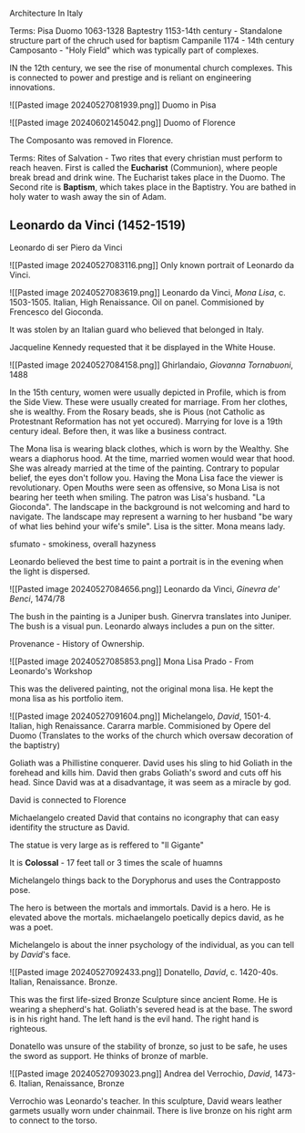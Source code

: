 Architecture In Italy

Terms:
Pisa
Duomo 1063-1328
Baptestry 1153-14th century - Standalone structure  part of the chruch used for baptism
Campanile 1174 - 14th century
Camposanto - "Holy Field" which was typically part of complexes.


IN the 12th century, we see the rise of monumental church complexes. This is connected to power and prestige and is reliant on engineering innovations.

![[Pasted image 20240527081939.png]]
Duomo in Pisa

![[Pasted image 20240602145042.png]]
Duomo of Florence

The Composanto was removed in Florence.

Terms:
Rites of Salvation - Two rites that every christian must perform to reach heaven. First is called the **Eucharist** (Communion), where people break bread and drink wine. The Eucharist takes place in the Duomo. The Second rite is **Baptism**, which takes place in the Baptistry. You are bathed in holy water to wash away the sin of Adam.

## Leonardo da Vinci (1452-1519)
Leonardo di ser Piero da Vinci

![[Pasted image 20240527083116.png]]
Only known portrait of Leonardo da Vinci.

![[Pasted image 20240527083619.png]]
Leonardo da Vinci, *Mona Lisa*, c. 1503-1505. Italian, High Renaissance. Oil on panel. Commisioned by Frencesco del Gioconda.

It was stolen by an Italian guard who believed that belonged in Italy.

Jacqueline Kennedy requested that it be displayed in the White House.

![[Pasted image 20240527084158.png]]
Ghirlandaio, *Giovanna Tornabuoni*, 1488

In the 15th century, women were usually depicted in Profile, which is from the Side View. These were usually created for marriage. From her clothes, she is wealthy. From the Rosary beads, she is Pious (not Catholic as Protestnant Reformation has not yet occured). Marrying for love is a 19th century ideal. Before then, it was like a business contract.

The Mona lisa is wearing black clothes, which is worn by the Wealthy. She wears a diaphorus hood. At the time, married women would wear that hood. She was already married at the time of the painting. Contrary to popular belief, the eyes don't follow you. Having the Mona Lisa face the viewer is revolutionary. Open Mouths were seen as offensive, so Mona Lisa is not bearing her teeth when smiling. The patron was Lisa's husband. "La Gioconda". The landscape in the background is not welcoming and hard to navigate. The landscape may represent a warning to her husband "be wary of what lies behind your wife's smile". Lisa is the sitter. Mona means lady.

sfumato - smokiness, overall hazyness

Leonardo believed the best time to paint a portrait is in the evening when the light is dispersed.

![[Pasted image 20240527084656.png]]
Leonardo da Vinci, *Ginevra de' Benci*, 1474/78

The bush in the painting is a Juniper bush. Ginervra translates into Juniper. The bush is a visual pun. Leonardo always includes a pun on the sitter.

Provenance - History of Ownership.

![[Pasted image 20240527085853.png]]
Mona Lisa Prado - From Leonardo's Workshop

This was the delivered painting, not the original mona lisa. He kept the mona lisa as his portfolio item.

![[Pasted image 20240527091604.png]]
Michelangelo, *David*, 1501-4. Italian, high Renaissance. Cararra marble. Commisioned by Opere del Duomo (Translates to the works of the church which oversaw decoration of the baptistry)

Goliath was a Phillistine conquerer.
David uses his sling to hid Goliath in the forehead and kills him. David then grabs Goliath's sword and cuts off his head. Since David was at a disadvantage, it was seem as a miracle by god.

David is connected to Florence

Michaelangelo created David that contains no icongraphy that can easy identifity the structure as David.

The statue is very large as is reffered to "Il Gigante"

It is **Colossal** - 17 feet tall or 3 times the scale of huamns

Michelangelo things back to the Doryphorus and uses the Contrapposto pose.

The hero is between the mortals and immortals. David is a hero. He is elevated above the mortals. michaelangelo poetically depics david, as he was a poet.

Michelangelo is about the inner psychology of the individual, as you can tell by *David*'s face.

![[Pasted image 20240527092433.png]]
Donatello, *David*, c. 1420-40s. Italian, Renaissance. Bronze.

This was the first life-sized Bronze Sculpture since ancient Rome. He is wearing a shepherd's hat. Goliath's severed head is at the base. The sword is in his right hand. The left hand is the evil hand. The right hand is righteous.

Donatello was unsure of the stability of bronze, so just to be safe, he uses the sword as support. He thinks of bronze of marble.

![[Pasted image 20240527093023.png]]
Andrea del Verrochio, *David*, 1473-6. Italian, Renaissance, Bronze

Verrochio was Leonardo's teacher. In this sculpture, David wears leather garmets usually worn under chainmail. There is live bronze on his right arm to connect to the torso.